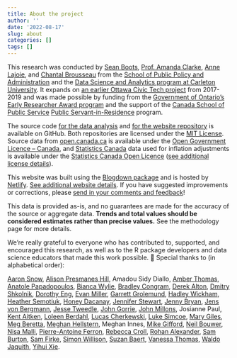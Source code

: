 ```yaml
---
title: About the project
author: ''
date: '2022-08-17'
slug: about
categories: []
tags: []
---
```


This research was conducted by [Sean Boots](https://sboots.ca/), [Prof. Amanda Clarke](https://amandaclarke.ca/), [Anne Lajoie](https://www.linkedin.com/in/annemichelelajoie/), and [Chantal Brousseau](https://chantalbrousseau.xyz/) from the [School of Public Policy and Administration](https://carleton.ca/sppa/) and the [Data Science and Analytics program at Carleton University](https://graduate.carleton.ca/cu-programs/data-science-and-analytics/). It expands on [an earlier Ottawa Civic Tech project](https://goc-spending.github.io/about/) from 2017-2019 and was made possible by funding from the [Government of Ontario’s Early Researcher Award program](https://research.carleton.ca/story/moving-fast-and-breaking-public-trust-how-digital-reforms-in-government-must-be-more-accountable-to-citizens/) and the support of the [Canada School of Public Service](https://csps-efpc.gc.ca/index-eng.aspx) [Public Servant-in-Residence](https://sboots.ca/2022/03/16/joining-carleton-university-as-a-public-servant-in-residence/) program.

The source code [for the data analysis](https://github.com/goc-Spending/contracts-data) and [for the website repository](https://github.com/goc-Spending/contracts-data-web) is available on GitHub. Both repositories are licensed under the [MIT License](https://github.com/GoC-Spending/contracts-data/blob/main/LICENSE). Source data from [open.canada.ca](https://open.canada.ca/en) is available under the [Open Government Licence – Canada](https://open.canada.ca/en/open-government-licence-canada), and [Statistics Canada](https://www.statcan.gc.ca/en/start) data used for inflation adjustments is available under the [Statistics Canada Open Licence](https://www.statcan.gc.ca/en/reference/licence) ([see additional license details](https://github.com/mountainMath/cansim#license)).

This website was built using the [Blogdown package](https://pkgs.rstudio.com/blogdown/) and is hosted by [Netlify](https://www.netlify.com/). [See additional website details](/methodology/#website-display). If you have suggested improvements or corrections, please [send in your comments and feedback](https://docs.google.com/forms/d/e/1FAIpQLSfHGzAQMaOkj4OD2Kc8Gw4ROChOfx6MKm5t2CSr6R4U2qupBQ/viewform?usp=pp_url&entry.739845506=%2Fabout%2F)!

This data is provided as-is, and no guarantees are made for the accuracy of the source or aggregate data. **Trends and total values should be considered estimates rather than precise values.** See the methodology page for more details.

We’re really grateful to everyone who has contributed to, supported, and encouraged this research, as well as to the R package developers and data science educators that made this work possible. 💖 Special thanks to (in alphabetical order):

[Aaron Snow](https://twitter.com/aaronsnow), 
[Alison Presmanes Hill](https://www.apreshill.com/), 
Amadou Sidy Diallo, 
[Amber Thomas](https://amber.rbind.io/), 
[Anatole Papadopoulos](https://www.linkedin.com/in/anatole-papadopoulos-845a431/), 
[Bianca Wylie](https://biancawylie.com/), 
[Bradley Congram](https://www.linkedin.com/in/bradley-congram/), 
[Derek Alton](https://twitter.com/DerekAlton), 
[Dmitry Shkolnik](https://www.dshkol.com/page/about/), 
[Dorothy Eng](https://twitter.com/dorothy_eng), 
[Evan Miller](https://www.evanmiller.org/), 
[Garrett Grolemund](https://twitter.com/statgarrett), 
[Hadley Wickham](https://hadley.nz/), 
[Heather Semotiuk](https://www.linkedin.com/in/heather-semotiuk-440430107/), 
[Honey Dacanay](https://twitter.com/honeygolightly), 
[Jennifer Stewart](https://twitter.com/jmstewart309), 
[Jenny Bryan](https://jennybryan.org/about/), 
[Jens von Bergmann](https://mountainmath.ca/mountain_math/about), 
[Jesse Tweedle](https://twitter.com/twedl_), 
[John Gorrie](https://www.linkedin.com/in/john-gorrie-55543614b/), 
[John Millons](https://twitter.com/JohnMillons), 
Josianne Paul, 
[Kent Aitken](https://twitter.com/kentdaitken), 
[Loleen Berdahl](https://twitter.com/loleen_berdahl), 
[Lucas Cherkewski](https://lucascherkewski.com/), 
[Luke Simcoe](https://twitter.com/Code4Luke), 
[Mary Giles](https://www.linkedin.com/in/mary-giles-b75501236/), 
[Meg Beretta](https://twitter.com/megberetta), 
[Meghan Hellstern](https://twitter.com/mhellstern), 
Meghan Innes, 
[Mike Gifford](https://twitter.com/mgifford), 
[Neil Bouwer](https://twitter.com/jdneilbouwer), 
[Nisa Malli](https://www.nisamalli.com/), 
[Pierre-Antoine Ferron](https://twitter.com/PierreFerron), 
[Rebecca Croll](https://twitter.com/rebeccacroll), 
[Rohan Alexander](https://rohanalexander.com/), 
[Sam Burton](https://www.samanthaburton.com/), 
[Sam Firke](https://samfirke.com/about/), 
[Simon Willison](https://simonwillison.net/), 
[Suzan Baert](https://suzan.rbind.io/), 
[Vanessa Thomas](https://www.linkedin.com/in/vthomas1/), 
[Waldo Jaquith](https://waldo.jaquith.org/), 
[Yihui Xie](https://yihui.org/).

